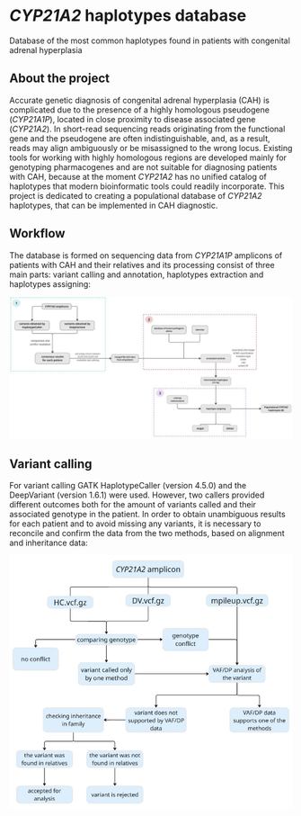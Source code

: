 # *CYP21A2* haplotypes database
Database of the most common haplotypes found in patients with congenital adrenal hyperplasia 

## About the project

Accurate genetic diagnosis of congenital adrenal hyperplasia (CAH) is complicated due to the presence of a highly homologous pseudogene (*CYP21A1P*), located in close proximity to disease associated gene (*CYP21A2*). In short-read sequencing reads originating from the functional gene and the pseudogene are often indistinguishable, and, as a result, reads may align ambiguously or be misassigned to the wrong locus. Existing tools for working with highly homologous regions are developed mainly for genotyping pharmacogenes and are not suitable for diagnosing patients with CAH, because at the moment *CYP21A2* has no unified catalog of haplotypes that modern bioinformatic tools could readily incorporate. This project is dedicated to creating a populational database of *CYP21A2* haplotypes, that can be implemented in CAH diagnostic. 

## Workflow 

The database is formed on sequencing data from *CYP21A1P* amplicons of patients with CAH and their relatives and its processing consist of three main parts: variant calling and annotation, haplotypes extraction and haplotypes assigning:

![Workflow](visuals/workflow.jpg)

## Variant calling 

For variant calling GATK HaplotypeCaller (version 4.5.0) and the DeepVariant (version 1.6.1) were used. However, two callers provided different outcomes both for the amount of variants called and their associated genotype in the patient. In order to obtain unambiguous results for each patient and to avoid missing any variants, it is necessary to reconcile and confirm the data from the two methods, based on alignment and inheritance data:

![Validation](visuals/variant_validation.jpeg)




